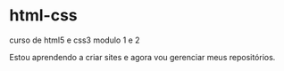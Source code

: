 # html-css
 curso de html5 e css3 modulo 1 e 2 

 Estou aprendendo a criar sites e agora vou gerenciar meus repositórios. 
